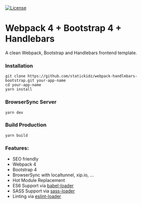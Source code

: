 <a href="https://raw.githubusercontent.com/statickidz/webpack-handlebars-bootstrap/master/LICENSE">
  <img src="https://img.shields.io/badge/license-MIT-blue.svg?style=flat-square" alt="License" />
</a>

# Webpack 4 + Bootstrap 4 + Handlebars

A clean Webpack, Bootstrap and Handlebars frontend template.

### Installation

```
git clone https://github.com/statickidz/webpack-handlebars-bootstrap.git your-app-name
cd your-app-name
yarn install
```

### BrowserSync Server

```
yarn dev
```

### Build Production

```
yarn build
```

### Features:

* SEO friendly
* Webpack 4
* Bootstrap 4
* BrowserSync with localtunnel, xip.io, ...
* Hot Module Replacement
* ES6 Support via [babel-loader](https://github.com/babel/babel-loader)
* SASS Support via [sass-loader](https://github.com/jtangelder/sass-loader)
* Linting via [eslint-loader](https://github.com/MoOx/eslint-loader)